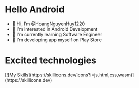 <H1>Hello Android</H1>

- 👋 Hi, I’m @HoangNguyenHuy1220
- 👀 I’m interested in Android Development
- 🌱 I’m currently learning Software Engineer
- 💞️ I’m developing app myself on Play Store

<H1>Excited technologies</H1>
[![My Skills](https://skillicons.dev/icons?i=js,html,css,wasm)](https://skillicons.dev)

<!---
HoangNguyenHuy1220/HoangNguyenHuy1220 is a ✨ special ✨ repository because its `README.md` (this file) appears on your GitHub profile.
You can click the Preview link to take a look at your changes.
--->
